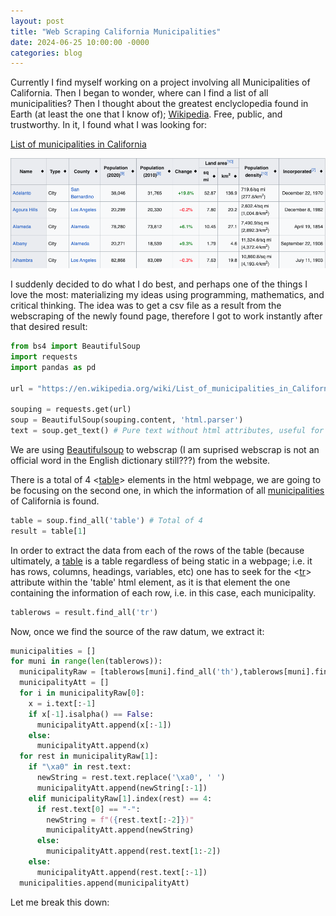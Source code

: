 ```yaml
---
layout: post
title: "Web Scraping California Municipalities"
date: 2024-06-25 10:00:00 -0000
categories: blog
---
```


Currently I find myself working on a project involving all Municipalities of California. 
Then I began to wonder, where can I find a list of all municipalities? Then I thought about the greatest
enclyclopedia found in Earth (at least the one that I know of); [Wikipedia](https://www.wikipedia.org/). Free, public, and trustworthy.
In it, I found what I was looking for:

[List of municipalities in California](https://en.wikipedia.org/wiki/List_of_municipalities_in_California) 

![WikiPageExample](/assets/images/WebScrapingCaliforniaMunicipalities1.png)

I suddenly decided to do what I do best, and perhaps one of the things I love the most: materializing my ideas using
programming, mathematics, and critical thinking. 
The idea was to get a csv file as a result from the webscraping of the newly found page, therefore I got to work instantly
after that desired result:

```python
from bs4 import BeautifulSoup
import requests
import pandas as pd

url = "https://en.wikipedia.org/wiki/List_of_municipalities_in_California"

souping = requests.get(url)
soup = BeautifulSoup(souping.content, 'html.parser')
text = soup.get_text() # Pure text without html attributes, useful for strings
```
We are using [Beautifulsoup](https://beautiful-soup-4.readthedocs.io/en/latest/) to webscrap (I am suprised webscrap is not an official word
in the English dictionary still???) from the website. 

There is a total of 4 <[table](https://developer.mozilla.org/en-US/docs/Web/HTML/Element/table)> elements in the html webpage, we are going to be focusing on the second one, in which
the information of all [municipalities](https://en.wikipedia.org/wiki/Municipality) of California is found.

```python
table = soup.find_all('table') # Total of 4
result = table[1]
```
In order to extract the data from each of the rows of the table (because ultimately, a [table](https://en.wikipedia.org/wiki/Table_(information)) is a table regardless of being
static in a webpage; i.e. it has rows, columns, headings, variables, etc) one has to seek for the <[tr](https://www.w3schools.com/tags/tag_tr.asp)> attribute within the 'table'
html element, as it is that element the one containing the information of each row, i.e. in this case, each municipality.

```python
tablerows = result.find_all('tr')
```
Now, once we find the source of the raw datum, we extract it:

```python
municipalities = []
for muni in range(len(tablerows)):
  municipalityRaw = [tablerows[muni].find_all('th'),tablerows[muni].find_all('td')]
  municipalityAtt = []
  for i in municipalityRaw[0]:
    x = i.text[:-1]
    if x[-1].isalpha() == False:
      municipalityAtt.append(x[:-1])
    else:
      municipalityAtt.append(x)
  for rest in municipalityRaw[1]:
    if "\xa0" in rest.text:
      newString = rest.text.replace('\xa0', ' ')
      municipalityAtt.append(newString[:-1])
    elif municipalityRaw[1].index(rest) == 4:
      if rest.text[0] == "-":
        newString = f"({rest.text[:-2]})"
        municipalityAtt.append(newString)
      else:
        municipalityAtt.append(rest.text[1:-2])
    else:
      municipalityAtt.append(rest.text[:-1])
  municipalities.append(municipalityAtt)
```
Let me break this down:




